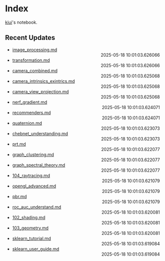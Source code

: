 
# Index

[kiui](https://kiui.moe/)'s notebook.

## Recent Updates
- [image_processing.md](vision\image_processing/) <div style="text-align: right">2025-05-18 10:01:03.626066</div>
- [transformation.md](vision\transformation/) <div style="text-align: right">2025-05-18 10:01:03.626066</div>
- [camera_combined.md](vision\camera_combined/) <div style="text-align: right">2025-05-18 10:01:03.625068</div>
- [camera_intrinsics_exintrics.md](vision\camera_intrinsics_exintrics/) <div style="text-align: right">2025-05-18 10:01:03.625068</div>
- [camera_view_projection.md](vision\camera_view_projection/) <div style="text-align: right">2025-05-18 10:01:03.625068</div>
- [nerf_gradient.md](others\nerf_gradient/) <div style="text-align: right">2025-05-18 10:01:03.624071</div>
- [recommenders.md](others\recommenders/) <div style="text-align: right">2025-05-18 10:01:03.624071</div>
- [quaternion.md](math\quaternion/) <div style="text-align: right">2025-05-18 10:01:03.623073</div>
- [chebnet_understanding.md](others\chebnet_understanding/) <div style="text-align: right">2025-05-18 10:01:03.623073</div>
- [prt.md](graphics\prt/) <div style="text-align: right">2025-05-18 10:01:03.622077</div>
- [graph_clustering.md](math\graph\graph_clustering/) <div style="text-align: right">2025-05-18 10:01:03.622077</div>
- [graph_spectral_theory.md](math\graph\graph_spectral_theory/) <div style="text-align: right">2025-05-18 10:01:03.622077</div>
- [104_raytracing.md](graphics\104_raytracing/) <div style="text-align: right">2025-05-18 10:01:03.621079</div>
- [opengl_advanced.md](graphics\opengl_advanced/) <div style="text-align: right">2025-05-18 10:01:03.621079</div>
- [pbr.md](graphics\pbr/) <div style="text-align: right">2025-05-18 10:01:03.621079</div>
- [roc_auc_understand.md](deeplearning\roc_auc_understand/) <div style="text-align: right">2025-05-18 10:01:03.620081</div>
- [102_shading.md](graphics\102_shading/) <div style="text-align: right">2025-05-18 10:01:03.620081</div>
- [103_geometry.md](graphics\103_geometry/) <div style="text-align: right">2025-05-18 10:01:03.620081</div>
- [sklearn_tutorial.md](deeplearning\old\sklearn_tutorial/) <div style="text-align: right">2025-05-18 10:01:03.619084</div>
- [sklearn_user_guide.md](deeplearning\old\sklearn_user_guide/) <div style="text-align: right">2025-05-18 10:01:03.619084</div>
